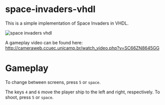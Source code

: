 space-invaders-vhdl
===================

This is a simple implementation of Space Invaders in VHDL.

![space invaders vhdl](https://cloud.githubusercontent.com/assets/294960/12948430/54edd600-cfe9-11e5-8b4f-f5a18ceff89a.gif)

A gameplay video can be found here: http://cameraweb.ccuec.unicamp.br/watch_video.php?v=SC66ZN8645GG

# Gameplay

To change between screens, press `5` or `space`.

The keys `4` and `6` move the player ship to the left and right, respectively. To shoot, press `5` or `space`.

